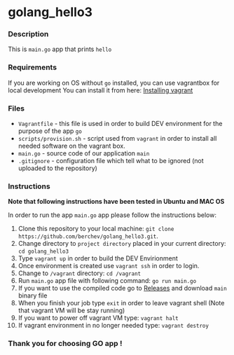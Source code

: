 # golang_hello3

### Description 

This is `main.go` app that prints `hello`

### Requirements
If you are working on OS without `go` installed, you can use vagrantbox for local development
You can install it from here: [Installing vagrant](https://www.vagrantup.com/docs/installation/)

### Files
- `Vagrantfile` - this file is used in order to build DEV environment for the purpose of the app `go`
- `scripts/provision.sh` - script used from `vagrant` in order to install all needed software on the vagrant box.
- `main.go` - source code of our application `main`
- `.gitignore` - configuration file which tell what to be ignored (not uploaded to the repository)


### Instructions
**Note that following instructions have been tested in Ubuntu and MAC OS**

In order to run the app `main.go` app please follow the instructions below:

1. Clone this repository to your local machine: `git clone https://github.com/berchev/golang_hello3.git`. 
2. Change directory to `project directory` placed in your current directory: `cd golang_hello3`
2. Type `vagrant up` in order to build the DEV Envirionment
3. Once environment is created use `vagrant ssh` in order to login.
4. Change to `/vagrant` directory: `cd /vagrant`
5. Run `main.go` app file with following command: `go run main.go`
6. If you want to use the compiled code go to [Releases](https://github.com/berchev/golang_hello3/releases) and download `main` binary file
7. When you finish your job type `exit` in order to leave vagrant shell (Note that vagrant VM will be stay running)
8. If you want to power off vagrant VM type: `vagrant halt`
9. If vagrant environment in no longer needed type: `vagrant destroy`


### Thank you for choosing GO app !
